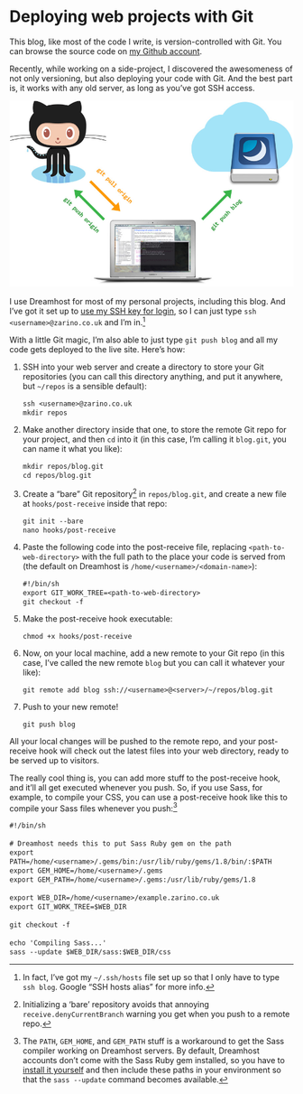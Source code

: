 # Deploying web projects with Git

This blog, like most of the code I write, is version-controlled with Git. You can browse the source code on [my Github account](https://github.com/zarino/zarino.co.uk).

Recently, while working on a side-project, I discovered the awesomeness of not only versioning, but also deploying your code with Git. And the best part is, it works with any old server, as long as you’ve got SSH access.

![Illustration of Git remotes](/media/git-remotes.jpg)

I use Dreamhost for most of my personal projects, including this blog. And I’ve got it set up to [use my SSH key for login](http://wiki.dreamhost.com/SSH#Passwordless_Login), so I can just type `ssh <username>@zarino.co.uk` and I’m in.[^1]

[^1]: In fact, I’ve got my `~/.ssh/hosts` file set up so that I only have to type `ssh blog`. Google “SSH hosts alias” for more info.

With a little Git magic, I’m also able to just type `git push blog` and all my code gets deployed to the live site. Here’s how:

1. SSH into your web server and create a directory to store your Git repositories (you can call this directory anything, and put it anywhere, but `~/repos` is a sensible default):

    ```
    ssh <username>@zarino.co.uk
    mkdir repos
    ```

2. Make another directory inside that one, to store the remote Git repo for your project, and then `cd` into it (in this case, I’m calling it `blog.git`, you can name it what you like):

    ```
    mkdir repos/blog.git
    cd repos/blog.git
    ```

3. Create a “bare” Git repository[^2] in `repos/blog.git`, and create a new file at `hooks/post-receive` inside that repo:

    ```
    git init --bare
    nano hooks/post-receive
    ```

4. Paste the following code into the post-receive file, replacing `<path-to-web-directory>` with the full path to the place your code is served from (the default on Dreamhost is `/home/<username>/<domain-name>`):

    ```
    #!/bin/sh
    export GIT_WORK_TREE=<path-to-web-directory>
    git checkout -f
    ```

5. Make the post-receive hook executable:

    ```
    chmod +x hooks/post-receive
    ```

6. Now, on your local machine, add a new remote to your Git repo (in this case, I’ve called the new remote `blog` but you can call it whatever your like):

    ```
    git remote add blog ssh://<username>@<server>/~/repos/blog.git
    ```

7. Push to your new remote!

    ```
    git push blog
    ```

[^2]: Initializing a ‘bare’ repository avoids that annoying `receive.denyCurrentBranch` warning you get when you push to a remote repo.

All your local changes will be pushed to the remote repo, and your post-receive hook will check out the latest files into your web directory, ready to be served up to visitors.

The really cool thing is, you can add more stuff to the post-receive hook, and it’ll all get executed whenever you push. So, if you use Sass, for example, to compile your CSS, you can use a post-receive hook like this to compile your Sass files whenever you push:[^3]

[^3]: The `PATH`, `GEM_HOME`, and `GEM_PATH` stuff is a workaround to get the Sass compiler working on Dreamhost servers. By default, Dreamhost accounts don’t come with the Sass Ruby gem installed, so you have to [install it yourself](http://wiki.dreamhost.com/Gems) and then include these paths in your environment so that the `sass --update` command becomes available.

```
#!/bin/sh

# Dreamhost needs this to put Sass Ruby gem on the path
export PATH=/home/<username>/.gems/bin:/usr/lib/ruby/gems/1.8/bin/:$PATH
export GEM_HOME=/home/<username>/.gems
export GEM_PATH=/home/<username>/.gems:/usr/lib/ruby/gems/1.8

export WEB_DIR=/home/<username>/example.zarino.co.uk
export GIT_WORK_TREE=$WEB_DIR

git checkout -f

echo 'Compiling Sass...'
sass --update $WEB_DIR/sass:$WEB_DIR/css
```

<link href="/post/ds214se-under-the-hood">
<link href="/post/write-hfs-synology-nas">
<meta name="description" content="How to set up Git and Sass on a typical low-cost web server (in this case Dreamhost) so you can just push your work remotely and have it automatically deployed and running in seconds.">
